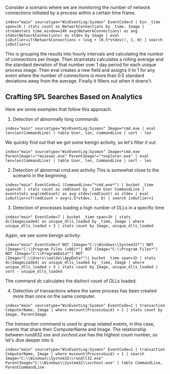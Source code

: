 Consider a scenario where we are monitoring the number of network connections initiated by a process within a certain time frame.
```shell-session
index="main" sourcetype="WinEventLog:Sysmon" EventCode=3 | bin _time span=1h | stats count as NetworkConnections by _time, Image | streamstats time_window=24h avg(NetworkConnections) as avg stdev(NetworkConnections) as stdev by Image | eval isOutlier=if(NetworkConnections > (avg + (0.5*stdev)), 1, 0) | search isOutlier=1
```
This is grouping the results into hourly intervals and calculating the number of connections per Image. Then stramstats calculates a rolling average and the standard deviation of that number over 1 day period for each unique process image. Then eval creates a new field and assigns it to 1 for any event where the number of connections is more than 0.5 standard deviations away from the average. Finally it filters out when it doens't.

## Crafting SPL Searches Based on Analytics

Here are some examples that follow this approach.

1. Detection of abnormally long commands
```shell-session
index="main" sourcetype="WinEventLog:Sysmon" Image=*cmd.exe | eval len=len(CommandLine) | table User, len, CommandLine | sort - len
```
We quickly find out that we got some benign activity, so let's filter it out.
```shell-session
index="main" sourcetype="WinEventLog:Sysmon" Image=*cmd.exe ParentImage!="*msiexec.exe" ParentImage!="*explorer.exe" | eval len=len(CommandLine) | table User, len, CommandLine | sort - len
```

2. Detection of abnormal cmd.exe activity
This is somewhat close to the scenario in the beginning.
```shell-session
index="main" EventCode=1 (CommandLine="*cmd.exe*") | bucket _time span=1h | stats count as cmdCount by _time User CommandLine | eventstats avg(cmdCount) as avg stdev(cmdCount) as stdev | eval isOutlier=if(cmdCount > avg+1.5*stdev, 1, 0) | search isOutlier=1
```

3. Detection of processes loading a high number of DLLs in a specific time
```shell-session
index="main" EventCode=7 | bucket _time span=1h | stats dc(ImageLoaded) as unique_dlls_loaded by _time, Image | where unique_dlls_loaded > 3 | stats count by Image, unique_dlls_loaded
```
Again, we see some benign activity.
```shell-session
index="main" EventCode=7 NOT (Image="C:\\Windows\\System32*") NOT (Image="C:\\Program Files (x86)*") NOT (Image="C:\\Program Files*") NOT (Image="C:\\ProgramData*") NOT (Image="C:\\Users\\waldo\\AppData*")| bucket _time span=1h | stats dc(ImageLoaded) as unique_dlls_loaded by _time, Image | where unique_dlls_loaded > 3 | stats count by Image, unique_dlls_loaded | sort - unique_dlls_loaded
```
The command _dc_ calculates the distinct count of DLLs loaded.

4. Detection of transactions where the same process has been created more than once on the same computer.
```shell-session
index="main" sourcetype="WinEventLog:Sysmon" EventCode=1 | transaction ComputerName, Image | where mvcount(ProcessGuid) > 1 | stats count by Image, ParentImage
```
The *transaction* command is used to group related events, in this case, events that share their ComputerName and Image.
The relationship between _rundll32.exe_ and _svchost.exe_ has the highest count number, so let's dive deeper into it.
```shell-session
index="main" sourcetype="WinEventLog:Sysmon" EventCode=1 | transaction ComputerName, Image | where mvcount(ProcessGuid) > 1 | search Image="C:\\Windows\\System32\\rundll32.exe" ParentImage="C:\\Windows\\System32\\svchost.exe" | table CommandLine, ParentCommandLine
```
